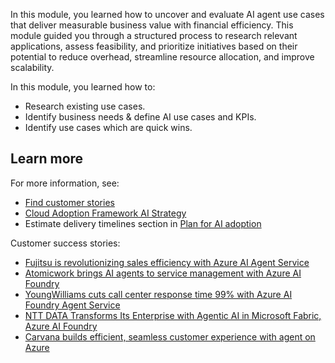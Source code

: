 In this module, you learned how to uncover and evaluate AI agent use cases that deliver measurable business value with financial efficiency. This module guided you through a structured process to research relevant applications, assess feasibility, and prioritize initiatives based on their potential to reduce overhead, streamline resource allocation, and improve scalability.

In this module, you learned how to:

- Research existing use cases.
- Identify business needs & define AI use cases and KPIs.
- Identify use cases which are quick wins.

## Learn more

For more information, see:

- [Find customer stories](https://www.microsoft.com/en-us/customers/search/?filters=product%3Aai-microsoft-copilot&sortBy=PublishedDate+Desc)
- [Cloud Adoption Framework AI Strategy](/azure/cloud-adoption-framework/scenarios/ai/strategy)
- Estimate delivery timelines section in [Plan for AI adoption](/azure/cloud-adoption-framework/scenarios/ai/plan)

Customer success stories:

- [Fujitsu is revolutionizing sales efficiency with Azure AI Agent Service](https://www.microsoft.com/en/customers/story/21885-fujitsu-azure-ai-foundry)
- [Atomicwork brings AI agents to service management with Azure AI Foundry](https://www.microsoft.com/en/customers/story/21861-atomicwork-azure-ai-foundry)
- [YoungWilliams cuts call center response time 99% with Azure AI Foundry Agent Service](https://www.microsoft.com/en/customers/story/23958-young-williams-azure-ai-agent-service)
- [NTT DATA Transforms Its Enterprise with Agentic AI in Microsoft Fabric, Azure AI Foundry](https://www.microsoft.com/en/customers/story/23654-ntt-data-azure-ai-agent-service)
- [Carvana builds efficient, seamless customer experience with agent on Azure](https://www.microsoft.com/en/customers/story/23952-carvana-azure-kubernetes-service)
